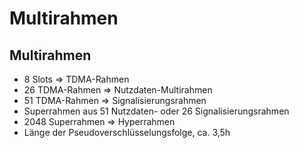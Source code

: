 # Multirahmen

## Multirahmen

- 8 Slots => TDMA-Rahmen
- 26 TDMA-Rahmen => Nutzdaten-Multirahmen
- 51 TDMA-Rahmen => Signalisierungsrahmen
- Superrahmen aus 51 Nutzdaten- oder 26 Signalisierungsrahmen
- 2048 Superrahmen => Hyperrahmen
- Länge der Pseudoverschlüsselungsfolge, ca. 3,5h